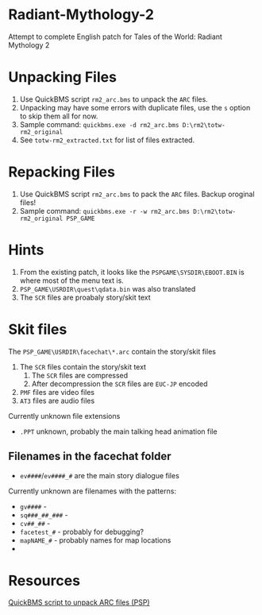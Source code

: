# Radiant-Mythology-2
Attempt to complete English patch for Tales of the World: Radiant Mythology 2

# Unpacking Files
1. Use QuickBMS script `rm2_arc.bms` to unpack the `ARC` files.
2. Unpacking may have some errors with duplicate files, use the `s` option to skip them all for now.
3. Sample command: `quickbms.exe -d rm2_arc.bms D:\rm2\totw-rm2_original`
4. See `totw-rm2_extracted.txt` for list of files extracted.


# Repacking Files
1. Use QuickBMS script `rm2_arc.bms` to pack the `ARC` files.  Backup oroginal files!
2. Sample command: `quickbms.exe -r -w rm2_arc.bms D:\rm2\totw-rm2_original PSP_GAME`


# Hints
1. From the existing patch, it looks like the `PSPGAME\SYSDIR\EBOOT.BIN` is where most of the menu text is.
1. `PSP_GAME\USRDIR\quest\qdata.bin` was also translated
1. The `SCR` files are proabaly story/skit text

# Skit files
The `PSP_GAME\USRDIR\facechat\*.arc` contain the story/skit files
1. The `SCR` files contain the story/skit text
    1. The `SCR` files are compressed
    1. After decompression the `SCR` files are `EUC-JP` encoded
1. `PMF` files are video files
1. `AT3` files are audio files

Currently unknown file extensions
- `.PPT` unknown, probably the main talking head animation file

## Filenames in the facechat folder
- `ev####`/`ev####_#` are the main story dialogue files 

Currently unknown are filenames with the patterns: 
- `gv####` - 
- `sq###_##_###` - 
- `cv##_##` - 
- `facetest_#` - probably for debugging?
- `mapNAME_#` - probably names for map locations
- 

# Resources
[QuickBMS script to unpack ARC files (PSP)](https://m.blog.naver.com/physics1114/220350378050)
